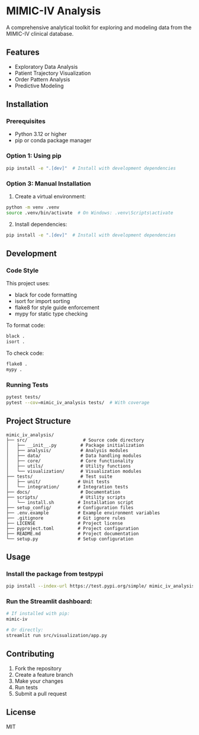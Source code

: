 # MIMIC-IV Analysis

A comprehensive analytical toolkit for exploring and modeling data from the MIMIC-IV clinical database.

## Features

- Exploratory Data Analysis
- Patient Trajectory Visualization
- Order Pattern Analysis
- Predictive Modeling

## Installation

### Prerequisites

- Python 3.12 or higher
- pip or conda package manager

### Option 1: Using pip

```bash
pip install -e ".[dev]"  # Install with development dependencies
```


### Option 3: Manual Installation

1. Create a virtual environment:

```bash
python -m venv .venv
source .venv/bin/activate  # On Windows: .venv\Scripts\activate
```

2. Install dependencies:

```bash
pip install -e ".[dev]"  # Install with development dependencies
```

## Development

### Code Style

This project uses:

- black for code formatting
- isort for import sorting
- flake8 for style guide enforcement
- mypy for static type checking

To format code:

```bash
black .
isort .
```

To check code:

```bash
flake8 .
mypy .
```

### Running Tests

```bash
pytest tests/
pytest --cov=mimic_iv_analysis tests/  # With coverage
```

## Project Structure

```
mimic_iv_analysis/
├── src/                     # Source code directory
│   ├── __init__.py         # Package initialization
│   ├── analysis/           # Analysis modules
│   ├── data/               # Data handling modules
│   ├── core/               # Core functionality
│   ├── utils/              # Utility functions
│   └── visualization/      # Visualization modules
├── tests/                  # Test suite
│   ├── unit/              # Unit tests
│   └── integration/       # Integration tests
├── docs/                   # Documentation
├── scripts/                # Utility scripts
│   └── install.sh         # Installation script
├── setup_config/          # Configuration files
├── .env.example           # Example environment variables
├── .gitignore             # Git ignore rules
├── LICENSE                # Project license
├── pyproject.toml         # Project configuration
├── README.md              # Project documentation
└── setup.py               # Setup configuration
```

## Usage

### Install the package from testpypi

```bash
pip install --index-url https://test.pypi.org/simple/ mimic_iv_analysis==0.5.6
```

### Run the Streamlit dashboard:

```bash
# If installed with pip:
mimic-iv

# Or directly:
streamlit run src/visualization/app.py
```

## Contributing

1. Fork the repository
2. Create a feature branch
3. Make your changes
4. Run tests
5. Submit a pull request

## License

MIT
